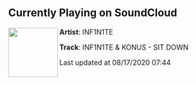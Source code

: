 ## Currently Playing on SoundCloud

[<img align="left" width="100" src="https://i1.sndcdn.com/artworks-y17Fli8bEBQQAOgu-qSmuPA-t50x50.jpg">](https://soundcloud.com/inf1n1temusic/sitdown)

**Artist**: INF1N1TE 

**Track**: INF1N1TE & KONUS - SIT DOWN

Last updated at 08/17/2020 07:44

